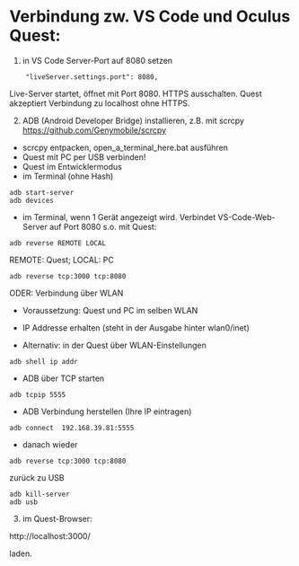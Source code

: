 # Verbindung zw. VS Code und Oculus Quest:

1. in VS Code Server-Port auf 8080 setzen
```
    "liveServer.settings.port": 8080,
```
Live-Server startet, öffnet mit Port 8080.
HTTPS ausschalten. Quest akzeptiert Verbindung zu localhost ohne HTTPS.

2. ADB (Android Developer Bridge) installieren, 
z.B. mit scrcpy https://github.com/Genymobile/scrcpy
* scrcpy entpacken, open_a_terminal_here.bat ausführen
* Quest mit PC per USB verbinden!
* Quest im Entwicklermodus
* im Terminal (ohne Hash)
```
adb start-server
adb devices
```

* im Terminal, wenn 1 Gerät angezeigt wird. Verbindet VS-Code-Web-Server auf Port 8080 s.o. mit Quest:


```
adb reverse REMOTE LOCAL
```

REMOTE: Quest; LOCAL: PC

```
adb reverse tcp:3000 tcp:8080
```

ODER: Verbindung über WLAN
- Voraussetzung: Quest und PC im selben WLAN

- IP Addresse erhalten (steht in der Ausgabe hinter wlan0/inet)
- Alternativ: in der Quest über WLAN-Einstellungen
```
adb shell ip addr
```

- ADB über TCP starten
```
adb tcpip 5555
```

- ADB Verbindung herstellen (Ihre IP eintragen)
```
adb connect  192.168.39.81:5555
```

- danach wieder
```
adb reverse tcp:3000 tcp:8080
```

zurück zu USB
```
adb kill-server
adb usb
```

3. im Quest-Browser:

http://localhost:3000/

laden.



